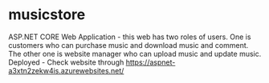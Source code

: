 # musicstore
ASP.NET CORE Web Application - this web has two roles of users. One is customers who can purchase music and download music and comment. The other one is website manager who can upload music and update music.
Deployed - Check website through https://aspnet-a3xtn2zekw4is.azurewebsites.net/
